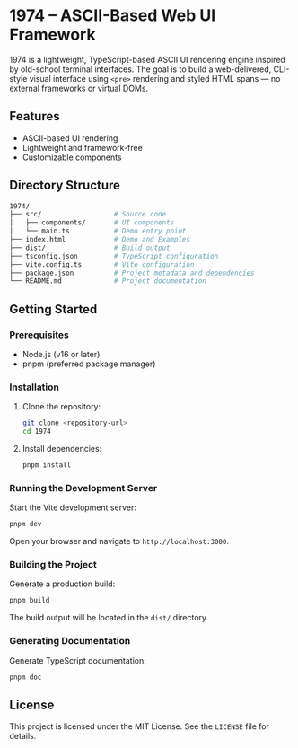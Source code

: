 # 1974 – ASCII-Based Web UI Framework

1974 is a lightweight, TypeScript-based ASCII UI rendering engine inspired by old-school terminal interfaces. The goal is to build a web-delivered, CLI-style visual interface using `<pre>` rendering and styled HTML spans — no external frameworks or virtual DOMs.

## Features

- ASCII-based UI rendering
- Lightweight and framework-free
- Customizable components

## Directory Structure

```bash
1974/
├── src/                  # Source code
│   ├── components/       # UI components
│   └── main.ts           # Demo entry point
├── index.html            # Demo and Examples
├── dist/                 # Build output
├── tsconfig.json         # TypeScript configuration
├── vite.config.ts        # Vite configuration
├── package.json          # Project metadata and dependencies
└── README.md             # Project documentation
```

## Getting Started

### Prerequisites

- Node.js (v16 or later)
- pnpm (preferred package manager)

### Installation

1. Clone the repository:

   ```bash
   git clone <repository-url>
   cd 1974
   ```

2. Install dependencies:

   ```bash
   pnpm install
   ```

### Running the Development Server

Start the Vite development server:

```bash
pnpm dev
```

Open your browser and navigate to `http://localhost:3000`.

### Building the Project

Generate a production build:

```bash
pnpm build
```

The build output will be located in the `dist/` directory.

### Generating Documentation

Generate TypeScript documentation:

```bash
pnpm doc
```

## License

This project is licensed under the MIT License. See the `LICENSE` file for details.
